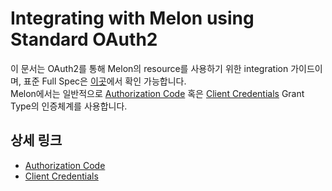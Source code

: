 # Integrating with Melon using Standard OAuth2

이 문서는 OAuth2를 통해 Melon의 resource를 사용하기 위한 integration 가이드이며, 표준 Full Spec은 [이곳](https://oauth.net/2/)에서 확인 가능합니다.  
Melon에서는 일반적으로 [Authorization Code](https://tools.ietf.org/html/rfc6749#section-4.1) 혹은 [Client Credentials](https://tools.ietf.org/html/rfc6749#section-4.4) Grant Type의 인증체계를 사용합니다.

## 상세 링크
- [Authorization Code](authorization_code/README.md)
- [Client Credentials](client_credentials/README.md)